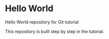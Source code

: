 # Hello World

Hello World repository for Git tutorial 

This repository is built step by step in the tutorial.